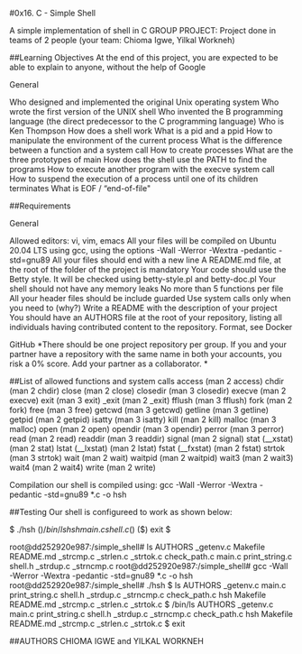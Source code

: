 #0x16. C - Simple Shell

A simple implementation of shell in C
GROUP PROJECT: Project done in teams of 2 people (your team: Chioma Igwe, Yilkal Workneh)

##Learning Objectives
At the end of this project, you are expected to be able to explain to anyone, without the help of Google

General

Who designed and implemented the original Unix operating system
Who wrote the first version of the UNIX shell
Who invented the B programming language (the direct predecessor to the C programming language)
Who is Ken Thompson
How does a shell work
What is a pid and a ppid
How to manipulate the environment of the current process
What is the difference between a function and a system call
How to create processes
What are the three prototypes of main
How does the shell use the PATH to find the programs
How to execute another program with the execve system call
How to suspend the execution of a process until one of its children terminates
What is EOF / “end-of-file"

##Requirements

General

Allowed editors: vi, vim, emacs
All your files will be compiled on Ubuntu 20.04 LTS using gcc, using the options -Wall -Werror -Wextra -pedantic -std=gnu89
All your files should end with a new line
A README.md file, at the root of the folder of the project is mandatory
Your code should use the Betty style. It will be checked using betty-style.pl and betty-doc.pl
Your shell should not have any memory leaks
No more than 5 functions per file
All your header files should be include guarded
Use system calls only when you need to (why?)
Write a README with the description of your project
You should have an AUTHORS file at the root of your repository, listing all individuals having contributed content to the repository. Format, see Docker

GitHub
*There should be one project repository per group. If you and your partner have a repository with the same name in both your accounts, you risk a 0% score. Add your partner as a collaborator. *

##List of allowed functions and system calls
access (man 2 access)
chdir (man 2 chdir)
close (man 2 close)
closedir (man 3 closedir)
execve (man 2 execve)
exit (man 3 exit)
_exit (man 2 _exit)
fflush (man 3 fflush)
fork (man 2 fork)
free (man 3 free)
getcwd (man 3 getcwd)
getline (man 3 getline)
getpid (man 2 getpid)
isatty (man 3 isatty)
kill (man 2 kill)
malloc (man 3 malloc)
open (man 2 open)
opendir (man 3 opendir)
perror (man 3 perror)
read (man 2 read)
readdir (man 3 readdir)
signal (man 2 signal)
stat (__xstat) (man 2 stat)
lstat (__lxstat) (man 2 lstat)
fstat (__fxstat) (man 2 fstat)
strtok (man 3 strtok)
wait (man 2 wait)
waitpid (man 2 waitpid)
wait3 (man 2 wait3)
wait4 (man 2 wait4)
write (man 2 write)

Compilation
our shell is compiled using:
gcc -Wall -Werror -Wextra -pedantic -std=gnu89 *.c -o hsh

##Testing
Our shell is configureed to work as shown below:

$ ./hsh
($) /bin/ls
hsh main.c shell.c
($)
($) exit
$

root@dd252920e987:/simple_shell# ls
AUTHORS       _getenv.c  Makefile        README.md  _strcmp.c  _strlen.c   _strtok.c
check_path.c  main.c     print_string.c  shell.h    _strdup.c  _strncmp.c
root@dd252920e987:/simple_shell# gcc -Wall -Werror -Wextra -pedantic -std=gnu89 *.c -o hsh
root@dd252920e987:/simple_shell# ./hsh
$ ls
AUTHORS       _getenv.c  main.c    print_string.c  shell.h    _strdup.c  _strncmp.c
check_path.c  hsh        Makefile  README.md       _strcmp.c  _strlen.c  _strtok.c
$ /bin/ls
AUTHORS       _getenv.c  main.c    print_string.c  shell.h    _strdup.c  _strncmp.c
check_path.c  hsh        Makefile  README.md       _strcmp.c  _strlen.c  _strtok.c
$ exit

##AUTHORS
CHIOMA IGWE and 
YILKAL WORKNEH
